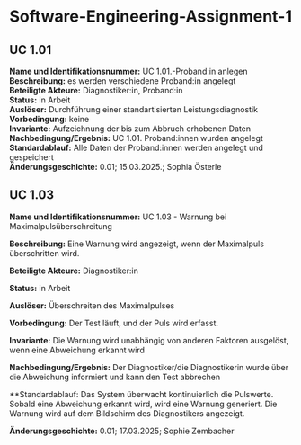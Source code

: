 # Software-Engineering-Assignment-1

## UC 1.01

**Name und Identifikationsnummer:** UC 1.01.-Proband:in anlegen  
**Beschreibung:** es werden verschiedene Proband:in angelegt  
**Beteiligte Akteure:** Diagnostiker:in, Proband:in   
**Status:** in Arbeit  
**Auslöser:** Durchführung einer standartisierten Leistungsdiagnostik  
**Vorbedingung:** keine  
**Invariante:** Aufzeichnung der bis zum Abbruch erhobenen Daten  
**Nachbedingung/Ergebnis:** UC 1.01. Proband:innen wurden angelegt  
**Standardablauf:** Alle Daten der Proband:innen werden angelegt und gespeichert  
**Änderungsgeschichte:** 0.01; 15.03.2025.; Sophia Österle  

## UC 1.03
**Name und Identifikationsnummer:** UC 1.03 - Warnung bei Maximalpulsüberschreitung 

**Beschreibung:** Eine Warnung wird angezeigt, wenn der Maximalpuls überschritten wird.

**Beteiligte Akteure:** Diagnostiker:in

**Status:** in Arbeit

**Auslöser:** Überschreiten des Maximalpulses 

**Vorbedingung:** Der Test läuft, und der Puls wird erfasst.

**Invariante:** Die Warnung wird unabhängig von anderen Faktoren ausgelöst, wenn eine Abweichung erkannt wird

**Nachbedingung/Ergebnis:** Der Diagnostiker/die Diagnostikerin wurde über die Abweichung informiert und kann den Test abbrechen

**Standardablauf: Das System überwacht kontinuierlich die Pulswerte.
Sobald eine Abweichung erkannt wird, wird eine Warnung generiert.
Die Warnung wird auf dem Bildschirm des Diagnostikers angezeigt.

**Änderungsgeschichte:** 0.01; 17.03.2025; Sophie Zembacher


